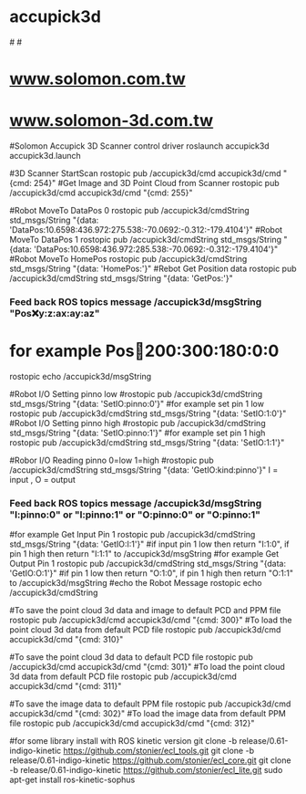 # accupick3d
#<!-- 2018.06.12 -->
#<!-- <author email="wenchih_tai@solomon.com.tw">Wenchih Tai</author> -->
# 
# www.solomon.com.tw
# www.solomon-3d.com.tw

#Solomon Accupick 3D Scanner control driver
roslaunch accupick3d accupick3d.launch 

#3D Scanner StartScan
rostopic pub /accupick3d/cmd accupick3d/cmd "{cmd: 254}"
#Get Image and 3D Point Cloud from Scanner
rostopic pub /accupick3d/cmd accupick3d/cmd "{cmd: 255}"

#Robot MoveTo DataPos 0
rostopic pub /accupick3d/cmdString std_msgs/String "{data: 'DataPos:10.6598:436.972:275.538:-70.0692:-0.312:-179.4104'}"
#Robot MoveTo DataPos 1
rostopic pub /accupick3d/cmdString std_msgs/String "{data: 'DataPos:10.6598:436.972:285.538:-70.0692:-0.312:-179.4104'}"
#Robot MoveTo HomePos
rostopic pub /accupick3d/cmdString std_msgs/String "{data: 'HomePos:'}"
#Rebot Get Position data
rostopic pub /accupick3d/cmdString std_msgs/String "{data: 'GetPos:'}"
### Feed back ROS topics message /accupick3d/msgString  "Pos:x:y:z:ax:ay:az"
# for example  Pos:100:200:300:180:0:0
rostopic echo /accupick3d/msgString

#Robot I/O Setting pinno low
#rostopic pub /accupick3d/cmdString std_msgs/String "{data: 'SetIO:pinno:0'}" 
#for example set pin 1 low 
rostopic pub /accupick3d/cmdString std_msgs/String "{data: 'SetIO:1:0'}" 
#Robot I/O Setting pinno high
#rostopic pub /accupick3d/cmdString std_msgs/String "{data: 'SetIO:pinno:1'}" 
#for example set pin 1 high
rostopic pub /accupick3d/cmdString std_msgs/String "{data: 'SetIO:1:1'}" 

#Robor I/O Reading pinno  0=low 1=high
#rostopic pub /accupick3d/cmdString std_msgs/String "{data: 'GetIO:kind:pinno'}" I = input , O = output
### Feed back ROS topics message /accupick3d/msgString  "I:pinno:0" or "I:pinno:1" or "O:pinno:0" or "O:pinno:1" 
#for example Get Input Pin 1 
rostopic pub /accupick3d/cmdString std_msgs/String "{data: 'GetIO:I:1'}"
#if input pin 1 low then return "I:1:0", if pin 1 high then return "I:1:1" to /accupick3d/msgString
#for example Get Output Pin 1 
rostopic pub /accupick3d/cmdString std_msgs/String "{data: 'GetIO:O:1'}"
#if pin 1 low then return "O:1:0", if pin 1 high then return "O:1:1" to /accupick3d/msgString
#echo the Robot Message
rostopic echo /accupick3d/cmdString

#To save the point cloud 3d data and image to default PCD and PPM file
rostopic pub /accupick3d/cmd accupick3d/cmd "{cmd: 300}"
#To load the point cloud 3d data from default PCD file
rostopic pub /accupick3d/cmd accupick3d/cmd "{cmd: 310}"

#To save the point cloud 3d data to  default PCD file
rostopic pub /accupick3d/cmd accupick3d/cmd "{cmd: 301}"
#To load the point cloud 3d data from default PCD file
rostopic pub /accupick3d/cmd accupick3d/cmd "{cmd: 311}"

#To save the image data to  default PPM file
rostopic pub /accupick3d/cmd accupick3d/cmd "{cmd: 302}"
#To load the image data from default PPM file
rostopic pub /accupick3d/cmd accupick3d/cmd "{cmd: 312}"


#for some library install with ROS kinetic version
git clone -b release/0.61-indigo-kinetic https://github.com/stonier/ecl_tools.git
git clone -b release/0.61-indigo-kinetic https://github.com/stonier/ecl_core.git
git clone -b release/0.61-indigo-kinetic https://github.com/stonier/ecl_lite.git
sudo apt-get install ros-kinetic-sophus

